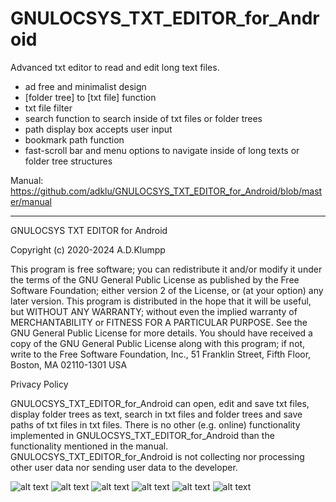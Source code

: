 # GNULOCSYS_TXT_EDITOR_for_Android
Advanced txt editor to read and edit long text files.

- ad free and minimalist design
- [folder tree] to [txt file] function
- txt file filter
- search function to search inside of txt files or folder trees
- path display box accepts user input
- bookmark path function
- fast-scroll bar and menu options to navigate inside of long texts or folder tree structures



Manual:
https://github.com/adklu/GNULOCSYS_TXT_EDITOR_for_Android/blob/master/manual


-----------------------------------------------------------------------------------------------



GNULOCSYS TXT EDITOR for Android

Copyright (c) 2020-2024 A.D.Klumpp

This program is free software; you can redistribute it and/or modify
it under the terms of the GNU General Public License as published by
the Free Software Foundation; either version 2 of the License, or
(at your option) any later version.
This program is distributed in the hope that it will be useful,
but WITHOUT ANY WARRANTY; without even the implied warranty of
MERCHANTABILITY or FITNESS FOR A PARTICULAR PURPOSE. See the
GNU General Public License for more details.
You should have received a copy of the GNU General Public License
along with this program; if not, write to the Free Software
Foundation, Inc., 51 Franklin Street, Fifth Floor, Boston, MA 02110-1301 USA 


Privacy Policy

GNULOCSYS_TXT_EDITOR_for_Android can open, edit and save txt files, display folder trees as text, search in txt files and folder trees and save paths of txt files in txt files. 
There is no other (e.g. online) functionality implemented in GNULOCSYS_TXT_EDITOR_for_Android than the functionality mentioned in the manual.
GNULOCSYS_TXT_EDITOR_for_Android is not collecting nor processing other user data nor sending user data to the developer.



![alt text](https://github.com/adklu/GNULOCSYS_TXT_EDITOR_for_Android/blob/master/GUI_screenshot21.png)
![alt text](https://github.com/adklu/GNULOCSYS_TXT_EDITOR_for_Android/blob/master/GUI_screenshot22.png)
![alt text](https://github.com/adklu/GNULOCSYS_TXT_EDITOR_for_Android/blob/master/GUI_screenshot23.png)
![alt text](https://github.com/adklu/GNULOCSYS_TXT_EDITOR_for_Android/blob/master/GUI_screenshot24.png)
![alt text](https://github.com/adklu/GNULOCSYS_TXT_EDITOR_for_Android/blob/master/GUI_screenshot25.png)
![alt text](https://github.com/adklu/GNULOCSYS_TXT_EDITOR_for_Android/blob/master/GUI_screenshot26.png)

